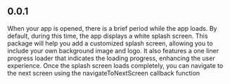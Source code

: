 ## 0.0.1

When your app is opened, there is a brief period while the app loads. 
By default, during this time, the app displays a white splash screen. 
This package will help you add a customized splash screen, allowing you to include your 
own background image and logo. It also features a one liner progress loader that indicates the loading progress,
enhancing the user experience. Once the splash screen loads completely, 
you can navigate to the next screen using the navigateToNextScreen callback function
